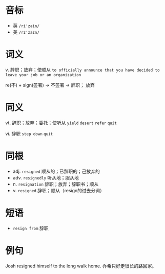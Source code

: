 # 音标

- 英 `/ri'zain/`
- 美 `/rɪ'zaɪn/`

# 词义

v. 辞职；放弃；使顺从
`to officially announce that you have decided to leave your job or an organization`



re(不) + sign(签署) → 不签署 → 辞职； 放弃

# 同义

vt. 辞职；放弃；委托；使听从
`yield` `desert` `refer` `quit`

vi. 辞职
`step down` `quit`

# 同根

- adj. `resigned` 顺从的；已辞职的；己放弃的
- adv. `resignedly` 听从地；服从地
- n. `resignation` 辞职；放弃；辞职书；顺从
- v. `resigned` 辞职；顺从（resign的过去分词）

# 短语

- `resign from` 辞职

# 例句

Josh resigned himself to the long walk home.
乔希只好走很长的路回家。



